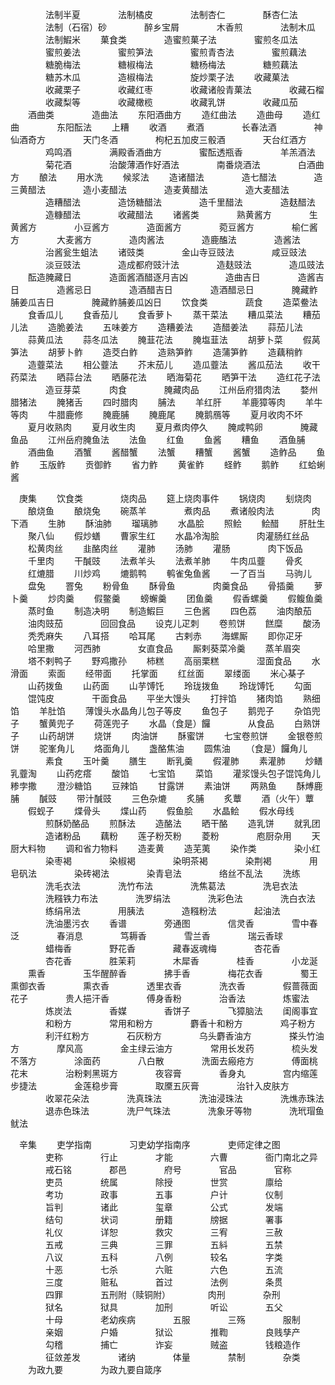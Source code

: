 <!-- { "loadSidebar": true } -->
　　　　法制半夏
　　　　法制橘皮
　　　　法制杏仁
　　　　酥杏仁法
　　　　法制（石宿）砂
　　　　醉乡宝屑
　　　　木香煎
　　　　法制木瓜
　　　　法制鰕米
　　菓食类
　　　　造蜜煎菓子法
　　　　蜜煎冬瓜法
　　　　蜜煎姜法
　　　　蜜煎笋法
　　　　蜜煎青杏法
　　　　蜜煎藕法
　　　　糖脆梅法
　　　　糖椒梅法
　　　　糖杨梅法
　　　　糖煎藕法
　　　　糖苏木瓜
　　　　造椒梅法
　　　　旋炒栗子法
　　收藏菓法
　　　　收藏栗子
　　　　收藏红枣
　　　　收藏诸般青菓法
　　　　收藏石榴
　　　　收藏梨等
　　　　收藏橄榄
　　　　收藏乳饼
　　　　收藏瓜茄
　　酒曲类
　　　　造曲法
　　东阳酒曲方
　　造红曲法
　　造曲母
　　造红曲
　　　　东阳酝法
　　上糟
　　收酒
　　煮酒
　　　　长春法酒
　　　　神仙酒奇方
　　　　天门冬酒
　　　　枸杞五加皮三骰酒
　　　　天台红酒方
　　　　鸡鸣酒
　　　　满殿香酒曲方
　　　　蜜酝透瓶香
　　　　羊羔酒法
　　　　菊花酒
　　　　治酸薄酒作好酒法
　　　　南番烧酒法
　　　　白酒曲方
　　酿法
　　用水洗
　　候浆法
　　造诸醋法
　　　　造七醋法
　　　　造三黄醋法
　　　　造小麦醋法
　　　　造麦黄醋法
　　　　造大麦醋法
　　　　造糟醋法
　　　　造饧糖醋法
　　　　造千里醋法
　　　　造麸醋法
　　　　造糠醋法
　　　　收藏醋法
　　诸酱类
　　　　熟黄酱方
　　　　生黄酱方
　　　　小豆酱方
　　　　造面酱方
　　　　菀豆酱方
　　　　榆仁酱方
　　　　大麦酱方
　　　　造肉酱法
　　　　造鹿醢法
　　　　造酱法
　　　　治酱瓮生蛆法
　　诸豉类
　　　　金山寺豆豉法
　　　　咸豆豉法
　　　　淡豆豉法
　　　　造成都府豉汁法
　　　　造麸豉法
　　　　造瓜豉法
　　酝造腌藏日
　　　　造面酱酒醋逐月吉凶
　　　　造曲吉日
　　　　造酱吉日
　　　　造酱忌日
　　　　造酒醋吉日
　　　　造酒醋忌日
　　　　腌藏鲊脯姜瓜吉日
　　　　腌藏鲊脯姜瓜凶日
　　饮食类
　　　　蔬食
　　造菜鲞法
　　食香瓜儿
　　食香茄儿
　　食香萝卜
　　蒸干菜法
　　糟瓜菜法
　　糟茄儿法
　　造脆姜法
　　五味姜方
　　造糟姜法
　　造醋姜法
　　蒜茄儿法
　　蒜黄瓜法
　　蒜冬瓜法
　　腌韮花法
　　腌塩韮法
　　胡萝卜菜
　　假莴笋法
　　胡萝卜鲊
　　造茭白鲊
　　造熟笋鲊
　　造蒲笋鲊
　　造藕稍鲊
　　造虀菜法
　　相公虀法
　　芥末茄儿
　　造瓜虀法
　　酱瓜茄法
　　收干药菜法
　　晒蒜台法
　　晒藤花法
　　晒海菊花
　　晒笋干法
　　造红花子法
　　　　造豆芽菜
　　　肉食
　　　　腌藏肉品
　　江州岳府猎肉法
　　婺州腊猪法
　　腌猪舌
　　四时腊肉
　　脯法
　　羊红肝
　　羊鹿獐等肉
　　羊牛等肉
　　牛腊鹿修
　　腌鹿脯
　　腌鹿尾
　　腌鹅鴈等
　　夏月收肉不坏
　　夏月收熟肉
　　夏月收生肉
　　夏月煮肉停久
　　腌咸鸭卵
　　　　腌藏鱼品
　　江州岳府腌鱼法
　　法鱼
　　红鱼
　　鱼酱
　　糟鱼
　　酒鱼脯
　　酒曲鱼
　　酒蟹
　　酱醋蟹
　　法蟹
　　糟蟹
　　酱蟹
　　造鲊品
　　鱼鲊
　　玉版鲊
　　贡御鲊
　　省力鲊
　　黄雀鲊
　　蛏鲊
　　鹅鲊
　　红蛤蜊酱

　庚集
　　饮食类
　　　　烧肉品
　　筵上烧肉事件
　　锅烧肉
　　刬烧肉
　　酿烧鱼
　　酿烧兔
　　碗蒸羊
　　　　煮肉品
　　煮诸般肉法
　　　　肉下酒
　　生肺
　　酥油肺
　　瑠璃肺
　　水晶脍
　　照鲙
　　鲙醋
　　肝肚生
　　聚八仙
　　假炒蟮
　　曹家生红
　　水晶冷淘脍
　　　　肉灌肠红丝品
　　松黄肉丝
　　韭酪肉丝
　　灌肺
　　汤肺
　　灌肠
　　　　肉下饭品
　　千里肉
　　干醎豉
　　法煮羊头
　　法煮羊肺
　　牛肉瓜虀
　　骨炙
　　红熝腊
　　川炒鸡
　　熝鹅鸭
　　鹌雀兔鱼酱
　　一了百当
　　马驹儿
　　盘兔
　　罯兔
　　粉骨鱼
　　酥骨鱼
　　　　肉羹食品
　　骨插羹
　　萝卜羹
　　炒肉羹
　　假鳖羹
　　螃蠏羹
　　团鱼羹
　　假香螺羹
　　假鳆鱼羹
　　蒸时鱼
　　制造决明
　　制造鰕巨
　　三色酱
　　四色荔
　　油肉酿茄
　　油肉豉茄
　　　　回回食品
　　设克儿疋刺
　　卷煎饼
　　餻糜
　　酸汤
　　秃秃麻失
　　八耳搭
　　哈耳尾
　　古剌赤
　　海螺厮
　　即你疋牙
　　哈里撒
　　河西肺
　　　　女直食品
　　厮剌葵菜冷羹
　　蒸羊眉突
　　塔不剌鸭子
　　野鸡撒孙
　　柿糕
　　高丽栗糕
　　　　湿面食品
　　水滑面
　　索面
　　经带面
　　托掌面
　　红丝面
　　翠缕面
　　米心棊子
　　山药拨鱼
　　山药面
　　山芋馎饦
　　玲珑拨鱼
　　玲珑馎饦
　　勾面
　　馄饨皮
　　　　干面食品
　　平坐大馒头
　　打拌馅
　　猪肉馅
　　熟细馅
　　羊肚馅
　　薄馒头水晶角儿包子等皮
　　鱼包子
　　鹅兜子
　　杂馅兜子
　　蟹黄兜子
　　荷莲兜子
　　水晶（食是）饠
　　　　从食品
　　白熟饼子
　　山药胡饼
　　烧饼
　　肉油饼
　　酥蜜饼
　　七宝卷煎饼
　　金银卷煎饼
　　驼峯角儿
　　烙面角儿
　　盏酪焦油
　　圆焦油
　　（食是）饠角儿
　　　　素食
　　玉叶羹
　　膳生
　　断乳羹
　　假灌肺
　　素灌肺
　　炒鳝乳虀淘
　　山药疙瘩
　　酸馅
　　七宝馅
　　菜馅
　　灌浆馒头包子馄饨角儿糁孛撒
　　澄沙糖馅
　　豆辣馅
　　甘露饼
　　素油饼
　　两熟鱼
　　酥煿鹿脯
　　醎豉
　　带汁醎豉
　　三色杂熝
　　炙脯
　　炙蕈
　　酒（火午）蕈
　　假蚬子
　　煠骨头
　　煠山药
　　假鱼脍
　　水晶鲙
　　假水母线
　　　　煎酥奶酪品
　　煎酥法
　　造酪法
　　晒干酪
　　造乳饼
　　就乳团
　　　　造诸粉品
　　藕粉
　　莲子粉芡粉
　　菱粉
　　　　庖厨杂用
　　天厨大料物
　　调和省力物料
　　造麦黄
　　造芜荑
　　染作类
　　　　染小红
　　　　染枣褐
　　　　染椒褐
　　　　染明茶褐
　　　　染荆褐
　　　　用皂矾法
　　　　染砖褐法
　　　　染青皂法
　　　　络丝不乱法
　　洗练
　　　　洗毛衣法
　　　　洗竹布法
　　　　洗焦葛法
　　　　洗皂衣法
　　　　洗糨铁力布法
　　　　洗罗绢法
　　　　洗彩色法
　　　　洗白衣法
　　　　练绢帛法
　　　　用胰法
　　　　造糨粉法
　　　　起油法
　　　　洗油墨污衣
　　香谱
　　　　旁通图
　　　　信灵香
　　　　雪中春泛
　　　　春消息
　　　　笃耨香
　　　　雪兰香
　　　　瑞云香球
　　　　蜡梅香
　　　　野花香
　　　　藏春返魂梅
　　　　杏花香
　　　　杏花香
　　　　胜茉莉
　　　　木犀香
　　　　桂香
　　　　小龙涎
　　熏香
　　　　玉华醒醉香
　　　　拂手香
　　　　梅花衣香
　　　　蜀王熏御衣香
　　　　熏衣香
　　　　透里衣香
　　　　洗衣香
　　　　假蔷薇面花子
　　　　贵人挹汗香
　　　　傅身香粉
　　　　治香法
　　　　炼蜜法
　　　　炼炭法
　　　　香媒
　　　　香饼子
　　　　飞獐脑法
　　闺阁事宜
　　　　和粉方
　　　　常用和粉方
　　　　麝香十和粉方
　　　　鸡子粉方
　　　　利汗红粉方
　　　　石灰粉方
　　　　乌头麝香油方
　　　　搽头竹油方
　　　　摩风高
　　　　金主绿云油方
　　　　常用长发药
　　　　梳头发不落方
　　　　涂面药
　　　　八白散
　　　　洗面去瘢疮方
　　　　傅面桃花末
　　　　治粉剌黑斑方
　　　　夜容膏
　　　　香身丸
　　　　宫内缩莲步捷法
　　　　金莲稳步膏
　　　　取黡五灰膏
　　　　治针入皮肤方
　　　　收翠花朵法
　　　　洗真珠法
　　　　洗油浸珠法
　　　　洗燋赤珠法
　　　　退赤色珠法
　　　　洗尸气珠法
　　　　洗象牙等物
　　　　洗玳瑁鱼鱿法

　辛集
　　吏学指南
　　　　习吏幼学指南序
　　　　吏师定律之图
　　　　吏称
　　　　行止
　　　　才能
　　　　六曹
　　　　衙门南北之异
　　　　戒石铭
　　　　郡邑
　　　　府号
　　　　官品
　　　　官称
　　　　吏员
　　　　统属
　　　　除授
　　　　世赏
　　　　廪给
　　　　考功
　　　　政事
　　　　五事
　　　　户计
　　　　仪制
　　　　旨判
　　　　诸此
　　　　玺章
　　　　公式
　　　　发端
　　　　结句
　　　　状词
　　　　册籍
　　　　牓据
　　　　署事
　　　　礼仪
　　　　详恕
　　　　救灾
　　　　三宥
　　　　三赦
　　　　五戒
　　　　三典
　　　　三罪
　　　　五紏
　　　　五禁
　　　　八议
　　　　五科
　　　　八例
　　　　较名
　　　　字类
　　　　十恶
　　　　七杀
　　　　六赃
　　　　六色
　　　　五流
　　　　三度
　　　　赃私
　　　　首过
　　　　法例
　　　　条贯
　　　　四罪
　　　　五刑附（赎铜附）
　　　　肉刑
　　　　杂刑
　　　　狱名
　　　　狱具
　　　　加刑
　　　　听讼
　　　　五父
　　　　十母
　　　　老幼疾病
　　　　五服
　　　　三殇
　　　　服制
　　　　亲姻
　　　　户婚
　　　　狱讼
　　　　推鞫
　　　　良贱孳产
　　　　勾稽
　　　　捕亡
　　　　诈妄
　　　　贼盗
　　　　钱粮造作
　　　　征敛差发
　　　　诸纳
　　　　体量
　　　　禁制
　　　　杂类
　　为政九要
　　　　为政九要自箴序
